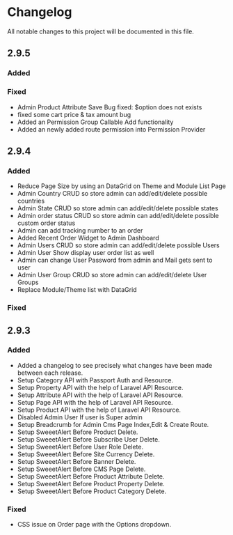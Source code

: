 # Changelog
All notable changes to this project will be documented in this file.

## 2.9.5
### Added

### Fixed
- Admin Product Attribute Save Bug fixed: $option does not exists
- fixed some cart price & tax amount bug 
- Added an Permission Group Callable Add functionality
- Added an newly added route permission into Permission Provider

## 2.9.4
### Added
- Reduce Page Size by using an DataGrid on Theme and Module List Page
- Admin Country CRUD so store admin can add/edit/delete possible countries
- Admin State CRUD so store admin can add/edit/delete possible states
- Admin order status CRUD so store admin can add/edit/delete possible custom order status 
- Admin can add tracking number to an order
- Added Recent Order Widget to Admin Dashboard
- Admin Users CRUD so store admin can add/edit/delete possible Users 
- Admin User Show display user order list as well
- Admin can change User Password from admin and Mail gets sent to user
- Admin User Group CRUD so store admin can add/edit/delete User Groups 
- Replace Module/Theme list with DataGrid

### Fixed


## 2.9.3
### Added
- Added a changelog to see precisely what changes have been made between each release.
- Setup Category API with Passport Auth and Resource.
- Setup Property API with the help of Laravel API Resource.
- Setup Attribute API with the help of Laravel API Resource.
- Setup Page API with the help of Laravel API Resource.
- Setup Product API with the help of Laravel API Resource.
- Disabled Admin User If user is Super admin
- Setup Breadcrumb for Admin Cms Page Index,Edit & Create Route.
- Setup SweeetAlert Before Product Delete.
- Setup SweeetAlert Before Subscribe User Delete.
- Setup SweeetAlert Before User Role Delete.
- Setup SweeetAlert Before Site Currency Delete.
- Setup SweeetAlert Before Banner Delete.
- Setup SweeetAlert Before CMS Page Delete.
- Setup SweeetAlert Before Product Attribute Delete.
- Setup SweeetAlert Before Product Property Delete.
- Setup SweeetAlert Before Product Category Delete.


### Fixed
- CSS issue on Order page with the Options dropdown.
